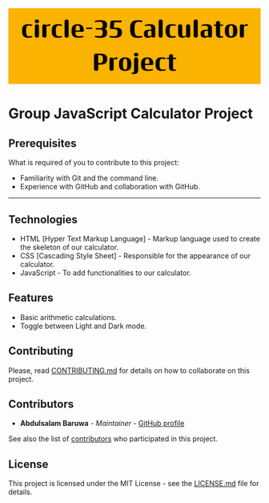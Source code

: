 <div align="center">
<img src="./assets/images/readme-banner.png" alt="README banner"/>
</div>

# Group JavaScript Calculator Project 

## Prerequisites
What is required of you to contribute to this project:

* Familiarity with Git and the command line.
* Experience with GitHub and collaboration with GitHub.
---
## Technologies
* HTML [Hyper Text Markup Language] - Markup language used to create the skeleton of our calculator.
* CSS  [Cascading Style Sheet] - Responsible for the appearance of our calculator.
* JavaScript - To add functionalities to our calculator.

## Features
* Basic arithmetic calculations.
* Toggle between Light and Dark mode.

## Contributing

Please, read [CONTRIBUTING.md](CONTRIBUTING.md) for details on how to collaborate on this project.

## Contributors
* **Abdulsalam Baruwa** - *Maintainer* - [GitHub profile](https://github.com/dmystical-coder)

See also the list of [contributors](CONTRIBUTORS.md) who participated in this project.

## License

This project is licensed under the MIT License - see the [LICENSE.md](LICENSE.md) file for details.
